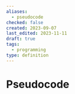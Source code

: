 ```yaml
---
aliases:
  - pseudocode
checked: false
created: 2023-09-07
last_edited: 2023-11-11
draft: true
tags:
  - programming
type: definition
---
```

# Pseudocode
